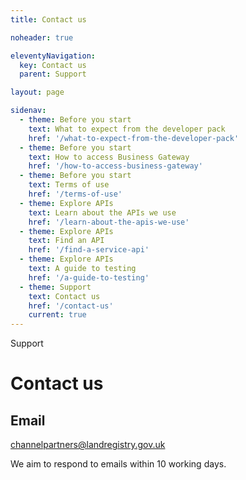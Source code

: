 ```yaml
---
title: Contact us

noheader: true  

eleventyNavigation:
  key: Contact us
  parent: Support

layout: page

sidenav:
  - theme: Before you start
    text: What to expect from the developer pack
    href: '/what-to-expect-from-the-developer-pack'
  - theme: Before you start
    text: How to access Business Gateway
    href: '/how-to-access-business-gateway'
  - theme: Before you start
    text: Terms of use
    href: '/terms-of-use'
  - theme: Explore APIs
    text: Learn about the APIs we use
    href: '/learn-about-the-apis-we-use'
  - theme: Explore APIs
    text: Find an API
    href: '/find-a-service-api'
  - theme: Explore APIs
    text: A guide to testing
    href: '/a-guide-to-testing'
  - theme: Support
    text: Contact us 
    href: '/contact-us'
    current: true
---
```


<span class="govuk-caption-xl">Support</span>
<h1 class="govuk-heading-xl">Contact us</h1>
<div class="govuk-grid-row">
  <h2 class="govuk-body govuk-!-font-weight-bold govuk-!-margin-left-3">Email</h2>
  <p class="govuk-body">
    <a href="mailto:channelpartners@landregistry.gov.uk"
      class="govuk-link govuk-!-margin-left-3">channelpartners@landregistry.gov.uk</a>
  </p>
  <p class="govuk-body govuk-!-font-weight-regular govuk-!-margin-left-3">We aim to respond to emails within 10
    working days.</p>
</div>
<div class="govuk-grid-column-one-third"></div>